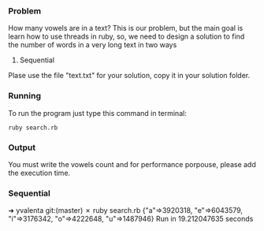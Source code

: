 ### Problem

How many vowels are in a text? This is our problem, but the main goal is
learn how to use threads in ruby, so, we need to design a solution to find
the number of words in a very long text in two ways

1. Sequential

Plase use the file "text.txt" for your solution, copy it in your solution
folder.

### Running

To run the program just type this command in terminal:

`ruby search.rb`

### Output

You must write the vowels count and for performance porpouse, please add
the execution time.

### Sequential

➜  yvalenta git:(master) ✗ ruby search.rb
{"a"=>3920318, "e"=>6043579, "i"=>3176342, "o"=>4222648, "u"=>1487946}
Run in 19.212047635 seconds
